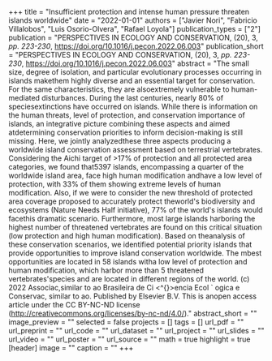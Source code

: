 +++
title = "Insufficient protection and intense human pressure threaten islands
   worldwide"
date = "2022-01-01"
authors = ["Javier Nori", "Fabricio Villalobos", "Luis Osorio-Olvera", "Rafael Loyola"]
publication_types = ["2"]
publication = "PERSPECTIVES IN ECOLOGY AND CONSERVATION, (20), 3, _pp. 223-230_, https://doi.org/10.1016/j.pecon.2022.06.003"
publication_short = "PERSPECTIVES IN ECOLOGY AND CONSERVATION, (20), 3, _pp. 223-230_, https://doi.org/10.1016/j.pecon.2022.06.003"
abstract = "The small size, degree of isolation, and particular evolutionary
   processes occurring in islands makethem highly diverse and an essential
   target for conservation. For the same characteristics, they are
   alsoextremely vulnerable to human-mediated disturbances. During the last
   centuries, nearly 80\% of speciesextinctions have occurred on islands.
   While there is information on the human threats, level of protection,
   and conservation importance of islands, an integrative picture combining
   these aspects and aimed atdetermining conservation priorities to inform
   decision-making is still missing. Here, we jointly analyzedthese three
   aspects producing a worldwide island conservation assessment based on
   terrestrial vertebrates. Considering the Aichi target of >17\% of
   protection and all protected area categories, we found that5397 islands,
   encompassing a quarter of the worldwide island area, face high human
   modification andhave a low level of protection, with 33\% of them
   showing extreme levels of human modification. Also, if we were to
   consider the new threshold of protected area coverage proposed to
   accurately protect theworld's biodiversity and ecosystems (Nature Needs
   Half initiative), 77\% of the world's islands would facethis dramatic
   scenario. Furthermore, most large islands harboring the highest number
   of threatened vertebrates are found on this critical situation (low
   protection and high human modification). Based on theanalysis of these
   conservation scenarios, we identified potential priority islands that
   provide opportunities to improve island conservation worldwide. The
   mbest opportunities are located in 58 islands witha low level of
   protection and human modification, which harbor more than 5 threatened
   vertebrates'species and are located in different regions of the world.
   (c) 2022 Associac,similar to ao Brasileira de Ci <\^{}>encia Ecol `
   ogica e Conservac, similar to ao. Published by Elsevier B.V. This is
   anopen access article under the CC BY-NC-ND license
   (http://creativecommons.org/licenses/by-nc-nd/4.0/)."
abstract_short = ""
image_preview = ""
selected = false
projects = []
tags = []
url_pdf = ""
url_preprint = ""
url_code = ""
url_dataset = ""
url_project = ""
url_slides = ""
url_video = ""
url_poster = ""
url_source = ""
math = true
highlight = true
[header]
image = ""
caption = ""
+++
